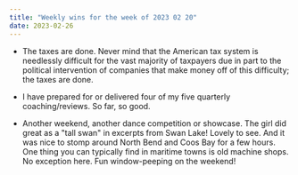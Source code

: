 ```yaml
---
title: "Weekly wins for the week of 2023 02 20"
date: 2023-02-26
---
```


- The taxes are done. Never mind that the American tax system is needlessly difficult for the vast majority of taxpayers due in part to the political intervention of companies that make money off of this difficulty; the taxes are done.

- I have prepared for or delivered four of my five quarterly coaching/reviews. So far, so good.

- Another weekend, another dance competition or showcase. The girl did great as a "tall swan" in excerpts from Swan Lake! Lovely to see. And it was nice to stomp around North Bend and Coos Bay for a few hours. One thing you can typically find in maritime towns is old machine shops. No exception here. Fun window-peeping on the weekend!
